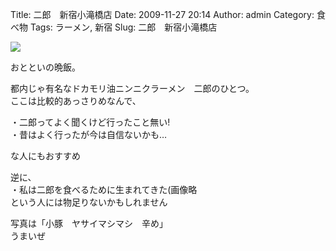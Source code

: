 Title: 二郎　新宿小滝橋店
Date: 2009-11-27 20:14
Author: admin
Category: 食べ物
Tags: ラーメン, 新宿
Slug: 二郎　新宿小滝橋店

<span
class="mt-enclosure mt-enclosure-image">[![](http://ca54makske.com/blog/files/20091127201423_91_thumb.jpg)](http://ca54makske.com/blog/files/20091127201423_91.jpg)</span>  
  

おとといの晩飯。

都内じゃ有名なドカモリ油ニンニクラーメン　二郎のひとつ。  
ここは比較的あっさりめなんで、

・二郎ってよく聞くけど行ったこと無い!  
・昔はよく行ったが今は自信ないかも…

な人にもおすすめ

逆に、  
・私は二郎を食べるために生まれてきた(画像略  
という人には物足りないかもしれません

写真は「小豚　ヤサイマシマシ　辛め」  
うまいぜ

</p>

